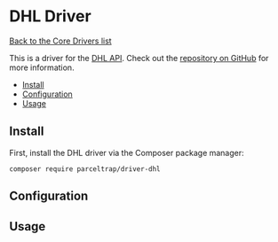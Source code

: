 # DHL Driver

[Back to the Core Drivers list](./#core-drivers)

This is a driver for the [DHL API](https://dhl.com). Check out the [repository on GitHub](https://github.com/parceltrap/driver-dhl) for more information.

* [Install](driver-dhl.md#install)
* [Configuration](driver-dhl.md#configuration)
* [Usage](driver-dhl.md#usage)

## Install

First, install the DHL driver via the Composer package manager:

```shell
composer require parceltrap/driver-dhl
```

## Configuration

## Usage
